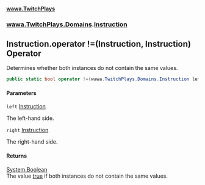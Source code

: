 #### [wawa.TwitchPlays](index.md 'index')
### [wawa.TwitchPlays.Domains](wawa.TwitchPlays.Domains.md 'wawa.TwitchPlays.Domains').[Instruction](Instruction.md 'wawa.TwitchPlays.Domains.Instruction')

## Instruction.operator !=(Instruction, Instruction) Operator

Determines whether both instances do not contain the same values.

```csharp
public static bool operator !=(wawa.TwitchPlays.Domains.Instruction left, wawa.TwitchPlays.Domains.Instruction right);
```
#### Parameters

<a name='wawa.TwitchPlays.Domains.Instruction.op_Inequality(wawa.TwitchPlays.Domains.Instruction,wawa.TwitchPlays.Domains.Instruction).left'></a>

`left` [Instruction](Instruction.md 'wawa.TwitchPlays.Domains.Instruction')

The left-hand side.

<a name='wawa.TwitchPlays.Domains.Instruction.op_Inequality(wawa.TwitchPlays.Domains.Instruction,wawa.TwitchPlays.Domains.Instruction).right'></a>

`right` [Instruction](Instruction.md 'wawa.TwitchPlays.Domains.Instruction')

The right-hand side.

#### Returns
[System.Boolean](https://docs.microsoft.com/en-us/dotnet/api/System.Boolean 'System.Boolean')  
The value [true](https://docs.microsoft.com/en-us/dotnet/csharp/language-reference/builtin-types/bool 'https://docs.microsoft.com/en-us/dotnet/csharp/language-reference/builtin-types/bool') if both instances do not contain the same values.